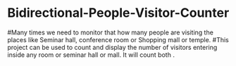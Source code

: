 # Bidirectional-People-Visitor-Counter
#Many times we need to monitor that how many people are visiting the places like Seminar hall, conference room or Shopping mall or temple.
#This project can be used to count and display the number of visitors entering inside any room or seminar hall or mall. It will count both .
